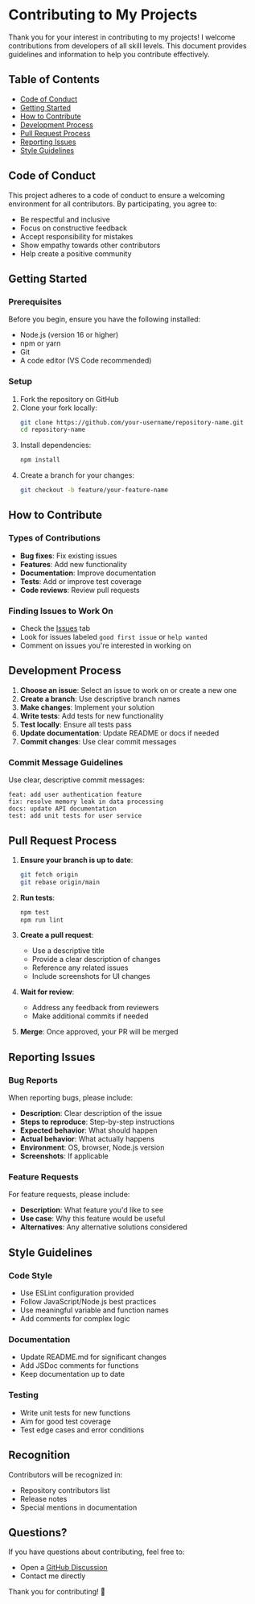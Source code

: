 # Contributing to My Projects

Thank you for your interest in contributing to my projects! I welcome contributions from developers of all skill levels. This document provides guidelines and information to help you contribute effectively.

## Table of Contents

- [Code of Conduct](#code-of-conduct)
- [Getting Started](#getting-started)
- [How to Contribute](#how-to-contribute)
- [Development Process](#development-process)
- [Pull Request Process](#pull-request-process)
- [Reporting Issues](#reporting-issues)
- [Style Guidelines](#style-guidelines)

## Code of Conduct

This project adheres to a code of conduct to ensure a welcoming environment for all contributors. By participating, you agree to:

- Be respectful and inclusive
- Focus on constructive feedback
- Accept responsibility for mistakes
- Show empathy towards other contributors
- Help create a positive community

## Getting Started

### Prerequisites

Before you begin, ensure you have the following installed:
- Node.js (version 16 or higher)
- npm or yarn
- Git
- A code editor (VS Code recommended)

### Setup

1. Fork the repository on GitHub
2. Clone your fork locally:
   ```bash
   git clone https://github.com/your-username/repository-name.git
   cd repository-name
   ```
3. Install dependencies:
   ```bash
   npm install
   ```
4. Create a branch for your changes:
   ```bash
   git checkout -b feature/your-feature-name
   ```

## How to Contribute

### Types of Contributions

- **Bug fixes**: Fix existing issues
- **Features**: Add new functionality
- **Documentation**: Improve documentation
- **Tests**: Add or improve test coverage
- **Code reviews**: Review pull requests

### Finding Issues to Work On

- Check the [Issues](https://github.com/hamisionesmus/repository/issues) tab
- Look for issues labeled `good first issue` or `help wanted`
- Comment on issues you're interested in working on

## Development Process

1. **Choose an issue**: Select an issue to work on or create a new one
2. **Create a branch**: Use descriptive branch names
3. **Make changes**: Implement your solution
4. **Write tests**: Add tests for new functionality
5. **Test locally**: Ensure all tests pass
6. **Update documentation**: Update README or docs if needed
7. **Commit changes**: Use clear commit messages

### Commit Message Guidelines

Use clear, descriptive commit messages:

```
feat: add user authentication feature
fix: resolve memory leak in data processing
docs: update API documentation
test: add unit tests for user service
```

## Pull Request Process

1. **Ensure your branch is up to date**:
   ```bash
   git fetch origin
   git rebase origin/main
   ```

2. **Run tests**:
   ```bash
   npm test
   npm run lint
   ```

3. **Create a pull request**:
   - Use a descriptive title
   - Provide a clear description of changes
   - Reference any related issues
   - Include screenshots for UI changes

4. **Wait for review**:
   - Address any feedback from reviewers
   - Make additional commits if needed

5. **Merge**: Once approved, your PR will be merged

## Reporting Issues

### Bug Reports

When reporting bugs, please include:

- **Description**: Clear description of the issue
- **Steps to reproduce**: Step-by-step instructions
- **Expected behavior**: What should happen
- **Actual behavior**: What actually happens
- **Environment**: OS, browser, Node.js version
- **Screenshots**: If applicable

### Feature Requests

For feature requests, please include:

- **Description**: What feature you'd like to see
- **Use case**: Why this feature would be useful
- **Alternatives**: Any alternative solutions considered

## Style Guidelines

### Code Style

- Use ESLint configuration provided
- Follow JavaScript/Node.js best practices
- Use meaningful variable and function names
- Add comments for complex logic

### Documentation

- Update README.md for significant changes
- Add JSDoc comments for functions
- Keep documentation up to date

### Testing

- Write unit tests for new functions
- Aim for good test coverage
- Test edge cases and error conditions

## Recognition

Contributors will be recognized in:
- Repository contributors list
- Release notes
- Special mentions in documentation

## Questions?

If you have questions about contributing, feel free to:
- Open a [GitHub Discussion](https://github.com/hamisionesmus/repository/discussions)
- Contact me directly

Thank you for contributing! 🎉